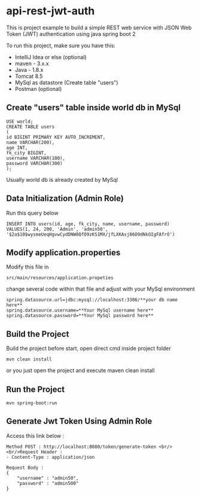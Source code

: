 # api-rest-jwt-auth
This is project example to build a simple REST web service with JSON Web Token (JWT) authentication using java spring boot 2

To run this project, make sure you have this:
- IntelliJ Idea or else (optional)
- maven - 3.x.x
- Java - 1.8.x
- Tomcat 8.5
- MySql as datastore (Create table "users")
- Postman (optional)

## Create "users" table inside world db in MySql
```
USE world;
CREATE TABLE users
(
id BIGINT PRIMARY KEY AUTO_INCREMENT, 
name VARCHAR(200), 
age INT, 
fk_city BIGINT, 
username VARCHAR(100), 
password VARCHAR(300)
);
```
Usually world db is already created by MySql

## Data Initialization (Admin Role)
Run this query below
```
INSERT INTO users(id, age, fk_city, name, username, password) 
VALUES(1, 24, 200, 'Admin', 'admin50', '$2a$10$wysmeUeqHgvwCydDNW8QfO9zKS1MX/jfLXKAsj86O9dNkOIgFAfrO')
```

## Modify application.properties
Modify this file in 
```
src/main/resources/application.propeties
```
change several code within that file and adjust with your MySql environment
```
spring.datasource.url=jdbc:mysql://localhost:3306/**your db name here**
spring.datasource.username=**Your MySql username here**
spring.datasource.password=**Your MySql password here**
```
## Build the Project
Build the project before start, open direct cmd inside project folder
```
mvn clean install
```
or you just open the project and execute maven clean install

## Run the Project
```
mvn spring-boot:run
```

## Generate Jwt Token Using Admin Role
Access this link below :
```
Method POST : http://localhost:8080/token/generate-token <br/>
<br/>Request Header : 
- Content-Type : application/json

Request Body :
{
	"username" : "admin50",
	"password" : "admin500"
}
```
